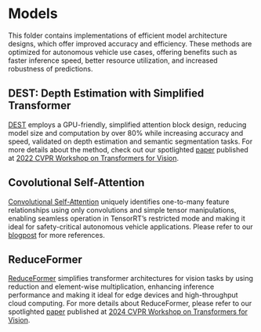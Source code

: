# Models
This folder contains implementations of efficient model architecture designs, which offer improved accuracy and efficiency. 
These methods are optimized for autonomous vehicle use cases, offering benefits such as faster inference speed, better resource utilization, and increased robustness of predictions.

## DEST: Depth Estimation with Simplified Transformer
[DEST](./DEST/) employs a GPU-friendly, simplified attention block design, reducing model size and computation by over 80% while increasing accuracy and speed, validated on depth estimation and semantic segmentation tasks. 
For more details about the method, check out our spotlighted [paper](https://arxiv.org/abs/2204.13791) published at [2022 CVPR Workshop on Transformers for Vision](https://sites.google.com/view/t4v-cvpr22/home?authuser=0).

## Covolutional Self-Attention 
[Convolutional Self-Attention](./ConvSelfAttention/) uniquely identifies one-to-many feature relationships using only convolutions and simple tensor manipulations, enabling seamless operation in TensorRT’s restricted mode and making it ideal for safety-critical autonomous vehicle applications. 
Please refer to our [blogpost](https://developer.nvidia.com/blog/emulating-the-attention-mechanism-in-transformer-models-with-a-fully-convolutional-network/) for more references. 

## ReduceFormer
[ReduceFormer](./ReduceFormer/) simplifies transformer architectures for vision tasks by using reduction and element-wise multiplication, enhancing inference performance and making it ideal for edge devices and high-throughput cloud computing.
For more details about ReduceFormer, please refer to our spotlighted [paper](https://arxiv.org/abs/2406.07488) published at [2024 CVPR Workshop on Transformers for Vision](https://sites.google.com/view/t4v-cvpr24).

